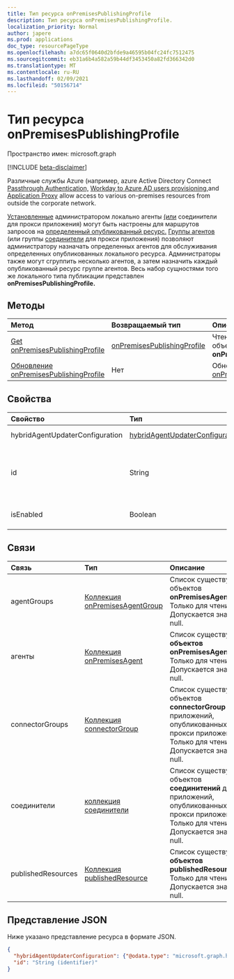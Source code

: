 ```yaml
---
title: Тип ресурса onPremisesPublishingProfile
description: Тип ресурса onPremisesPublishingProfile.
localization_priority: Normal
author: japere
ms.prod: applications
doc_type: resourcePageType
ms.openlocfilehash: a7dc65f0640d2bfde9a46595b04fc24fc7512475
ms.sourcegitcommit: eb31a6b4a582a59b44df3453450a82fd366342d0
ms.translationtype: MT
ms.contentlocale: ru-RU
ms.lasthandoff: 02/09/2021
ms.locfileid: "50156714"
---
```

# <a name="onpremisespublishingprofile-resource-type"></a>Тип ресурса onPremisesPublishingProfile

Пространство имен: microsoft.graph

[!INCLUDE [beta-disclaimer](../../includes/beta-disclaimer.md)]

Различные службы Azure (например, azure Active Directory Connect [Passthrough Authentication,](/azure/active-directory/hybrid/how-to-connect-pta) [Workday to Azure AD users provisioning,](/azure/active-directory/saas-apps/workday-inbound-tutorial)and [Application Proxy](https://aka.ms/whyappproxy) allow access to various on-premises resources from outside the corporate network.

[Установленные](onpremisesagent.md) администратором локально агенты [(или](connector.md) соединители для прокси приложения) могут быть настроены для маршрутов запросов на [определенный опубликованный ресурс.](publishedresource.md)
[Группы агентов](onpremisesagentgroup.md) (или группы [соединители](connectorgroup.md) для прокси приложения) позволяют администратору назначать определенных агентов для обслуживания определенных опубликованных локального ресурса. Администраторы также могут сгруппить несколько агентов, а затем назначить каждый опубликованный ресурс группе агентов. Весь набор сущностями того же локального типа публикации представлен **onPremisesPublishingProfile.**

## <a name="methods"></a>Методы

| Метод       | Возвращаемый тип | Описание |
|:-------------|:------------|:------------|
| [Get onPremisesPublishingProfile](../api/onpremisespublishingprofile-get.md) | [onPremisesPublishingProfile](onpremisespublishingprofile.md) | Чтение свойств и связей объекта **onPremisesPublishingProfile.** |
| [Обновление onPremisesPublishingProfile](../api/onpremisespublishingprofile-update.md) | Нет | Обновление объекта [onPremisesPublishingProfile.](onpremisespublishingprofile.md) |

## <a name="properties"></a>Свойства

| Свойство     | Тип        | Описание |
|:-------------|:------------|:------------|
|hybridAgentUpdaterConfiguration|[hybridAgentUpdaterConfiguration](hybridagentupdaterconfiguration.md)| Представляет объект **hybridAgentUpdaterConfiguration.**|
|id|String| Представляет тип публикации. Возможные значения: `applicationProxy`, `exchangeOnline`, `authentication`, `provisioning`, `adAdministration`. Только для чтения.|
|isEnabled|Boolean| Представляет, включен ли прокси приложения [Azure AD](https://aka.ms/whyappproxy) для клиента. |

## <a name="relationships"></a>Связи

| Связь | Тип        | Описание |
|:-------------|:------------|:------------|
|agentGroups|[Коллекция onPremisesAgentGroup](onpremisesagentgroup.md)| Список существующих объектов **onPremisesAgentGroup.** Только для чтения. Допускается значение null.|
|агенты|[Коллекция onPremisesAgent](onpremisesagent.md)| Список существующих **объектов onPremisesAgent.** Только для чтения. Допускается значение null.|
|connectorGroups|[Коллекция connectorGroup](connectorgroup.md)| Список существующих объектов **connectorGroup для** приложений, опубликованных через прокси приложения. Только для чтения. Допускается значение null.|
|соединители|[коллекция соединители](connector.md)| Список существующих объектов **соединитений** для приложений, опубликованных через прокси приложения. Только для чтения. Допускается значение null.|
|publishedResources|[Коллекция publishedResource](publishedresource.md)| Список существующих **объектов publishedResource.** Только для чтения. Допускается значение null.|

## <a name="json-representation"></a>Представление JSON

Ниже указано представление ресурса в формате JSON.

<!-- {
  "blockType": "resource",
  "optionalProperties": [

  ],
  "@odata.type": "microsoft.graph.onPremisesPublishingProfile",
  "keyProperty": "id"
}-->

```json
{
  "hybridAgentUpdaterConfiguration": {"@odata.type": "microsoft.graph.hybridAgentUpdaterConfiguration"},
  "id": "String (identifier)"
}
```

<!-- uuid: 16cd6b66-4b1a-43a1-adaf-3a886856ed98
2019-02-04 14:57:30 UTC -->
<!-- {
  "type": "#page.annotation",
  "description": "onPremisesPublishingProfile resource",
  "keywords": "",
  "section": "documentation",
  "tocPath": ""
}-->



